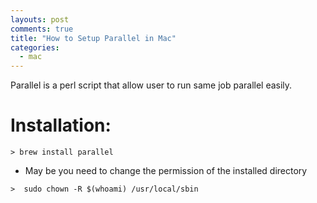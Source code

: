 ```yaml
---
layouts: post
comments: true
title: "How to Setup Parallel in Mac"
categories:
  - mac
---
```


Parallel is a perl script that allow user to run same job
parallel easily.

# Installation:

    > brew install parallel

   - May be you need to change the permission of the
   installed directory

    >  sudo chown -R $(whoami) /usr/local/sbin
